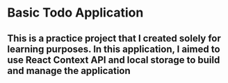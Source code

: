 # Basic Todo Application

## This is a practice project that I created solely for learning purposes. In this application, I aimed to use React Context API and local storage to build and manage the application
